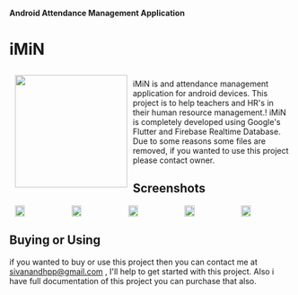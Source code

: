 **Android Attendance Management Application**

# iMiN
<img src="https://github.com/Sivanandhpp/iMiN/blob/master/assets/images/imin_small.png?raw=true" align="left" width="200" hspace="10" vspace="10">
<br/>iMiN is and attendance management application for android devices. This project is to help teachers and HR's in their human resource management.! iMiN is completely developed using Google's Flutter and Firebase Realtime Database.<br/>Due to some reasons some files are removed, if you wanted to use this project please contact owner.<br/>

## Screenshots
<div style="display:flex;" >
<img style="margin-left:10px;" src="https://github.com/Sivanandhpp/iMiN/blob/master/screenshot/1.png?raw=true" width="19%" >
<img style="margin-left:10px;" src="https://github.com/Sivanandhpp/iMiN/blob/master/screenshot/2.png?raw=true" width="19%" >
<img style="margin-left:10px;" src="https://github.com/Sivanandhpp/iMiN/blob/master/screenshot/3.png?raw=true" width="19%" >
<img style="margin-left:10px;" src="https://github.com/Sivanandhpp/iMiN/blob/master/screenshot/4.png?raw=true" width="19%" >
<img style="margin-left:10px;" src="https://github.com/Sivanandhpp/iMiN/blob/master/screenshot/5.png?raw=true" width="19%" >

</div>


## Buying or Using
if you wanted to buy or use this project then you can contact me at sivanandhpp@gmail.com , I'll help to get started with this project. Also i have full documentation of this project you can purchase that also.
